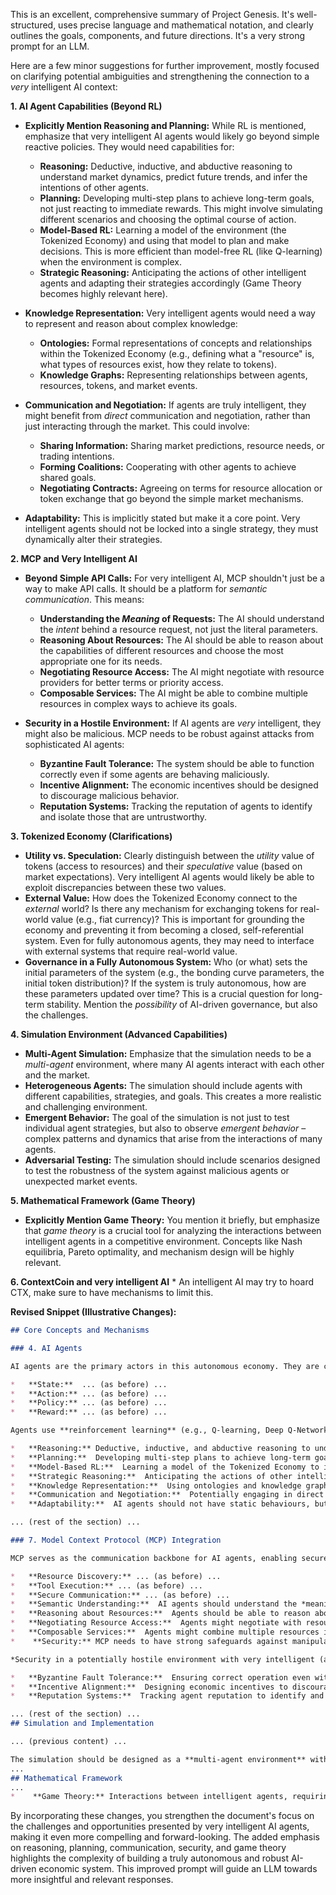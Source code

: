 This is an excellent, comprehensive summary of Project Genesis. It's well-structured, uses precise language and mathematical notation, and clearly outlines the goals, components, and future directions.  It's a very strong prompt for an LLM.

Here are a few minor suggestions for further improvement, mostly focused on clarifying potential ambiguities and strengthening the connection to a *very* intelligent AI context:

**1. AI Agent Capabilities (Beyond RL)**

*   **Explicitly Mention Reasoning and Planning:** While RL is mentioned, emphasize that very intelligent AI agents would likely go beyond simple reactive policies. They would need capabilities for:
    *   **Reasoning:** Deductive, inductive, and abductive reasoning to understand market dynamics, predict future trends, and infer the intentions of other agents.
    *   **Planning:**  Developing multi-step plans to achieve long-term goals, not just reacting to immediate rewards.  This might involve simulating different scenarios and choosing the optimal course of action.
    *   **Model-Based RL:**  Learning a model of the environment (the Tokenized Economy) and using that model to plan and make decisions. This is more efficient than model-free RL (like Q-learning) when the environment is complex.
    *   **Strategic Reasoning:**  Anticipating the actions of other intelligent agents and adapting their strategies accordingly (Game Theory becomes highly relevant here).

*   **Knowledge Representation:**  Very intelligent agents would need a way to represent and reason about complex knowledge:
    *   **Ontologies:** Formal representations of concepts and relationships within the Tokenized Economy (e.g., defining what a "resource" is, what types of resources exist, how they relate to tokens).
    *   **Knowledge Graphs:**  Representing relationships between agents, resources, tokens, and market events.

*   **Communication and Negotiation:**  If agents are truly intelligent, they might benefit from *direct* communication and negotiation, rather than just interacting through the market.  This could involve:
    *   **Sharing Information:**  Sharing market predictions, resource needs, or trading intentions.
    *   **Forming Coalitions:**  Cooperating with other agents to achieve shared goals.
    *   **Negotiating Contracts:**  Agreeing on terms for resource allocation or token exchange that go beyond the simple market mechanisms.

*   **Adaptability:** This is implicitly stated but make it a core point. Very intelligent agents should not be locked into a single strategy, they must dynamically alter their strategies.

**2. MCP and Very Intelligent AI**

*   **Beyond Simple API Calls:**  For very intelligent AI, MCP shouldn't just be a way to make API calls. It should be a platform for *semantic communication*.  This means:
    *   **Understanding the *Meaning* of Requests:**  The AI should understand the *intent* behind a resource request, not just the literal parameters.
    *   **Reasoning About Resources:**  The AI should be able to reason about the capabilities of different resources and choose the most appropriate one for its needs.
    *   **Negotiating Resource Access:**  The AI might negotiate with resource providers for better terms or priority access.
    *   **Composable Services:** The AI might be able to combine multiple resources in complex ways to achieve its goals.

*   **Security in a Hostile Environment:**  If AI agents are *very* intelligent, they might also be malicious.  MCP needs to be robust against attacks from sophisticated AI agents:
    *   **Byzantine Fault Tolerance:**  The system should be able to function correctly even if some agents are behaving maliciously.
    *   **Incentive Alignment:**  The economic incentives should be designed to discourage malicious behavior.
    *   **Reputation Systems:**  Tracking the reputation of agents to identify and isolate those that are untrustworthy.

**3. Tokenized Economy (Clarifications)**

*   **Utility vs. Speculation:**  Clearly distinguish between the *utility* value of tokens (access to resources) and their *speculative* value (based on market expectations). Very intelligent AI agents would likely be able to exploit discrepancies between these two values.
*   **External Value:**  How does the Tokenized Economy connect to the *external* world?  Is there any mechanism for exchanging tokens for real-world value (e.g., fiat currency)? This is important for grounding the economy and preventing it from becoming a closed, self-referential system.  Even for fully autonomous agents, they may need to interface with external systems that require real-world value.
*   **Governance in a Fully Autonomous System:** Who (or what) sets the initial parameters of the system (e.g., the bonding curve parameters, the initial token distribution)?  If the system is truly autonomous, how are these parameters updated over time?  This is a crucial question for long-term stability.  Mention the *possibility* of AI-driven governance, but also the challenges.

**4. Simulation Environment (Advanced Capabilities)**

*   **Multi-Agent Simulation:**  Emphasize that the simulation needs to be a *multi-agent* environment, where many AI agents interact with each other and the market.
*   **Heterogeneous Agents:**  The simulation should include agents with different capabilities, strategies, and goals. This creates a more realistic and challenging environment.
*   **Emergent Behavior:**  The goal of the simulation is not just to test individual agent strategies, but also to observe *emergent behavior* – complex patterns and dynamics that arise from the interactions of many agents.
*   **Adversarial Testing:**  The simulation should include scenarios designed to test the robustness of the system against malicious agents or unexpected market events.

**5. Mathematical Framework (Game Theory)**

*   **Explicitly Mention Game Theory:**  You mention it briefly, but emphasize that *game theory* is a crucial tool for analyzing the interactions between intelligent agents in a competitive environment.  Concepts like Nash equilibria, Pareto optimality, and mechanism design will be highly relevant.

**6. ContextCoin and very intelligent AI**
    * An intelligent AI may try to hoard CTX, make sure to have mechanisms to limit this.

**Revised Snippet (Illustrative Changes):**

```markdown
## Core Concepts and Mechanisms

### 4. AI Agents

AI agents are the primary actors in this autonomous economy. They are characterized by:

*   **State:**  ... (as before) ...
*   **Action:** ... (as before) ...
*   **Policy:** ... (as before) ...
*   **Reward:** ... (as before) ...

Agents use **reinforcement learning** (e.g., Q-learning, Deep Q-Networks) to optimize their trading and resource allocation strategies.  *Crucially, very intelligent AI agents will likely go beyond simple RL, employing advanced capabilities such as:*

*   **Reasoning:** Deductive, inductive, and abductive reasoning to understand market dynamics and predict future trends.
*   **Planning:**  Developing multi-step plans to achieve long-term goals, including simulating different scenarios.
*   **Model-Based RL:**  Learning a model of the Tokenized Economy to improve planning and decision-making.
*   **Strategic Reasoning:**  Anticipating the actions of other intelligent agents and adapting strategies accordingly (applying game-theoretic principles).
*   **Knowledge Representation:**  Using ontologies and knowledge graphs to represent and reason about complex information within the ecosystem.
*   **Communication and Negotiation:**  Potentially engaging in direct communication and negotiation with other agents to share information, form coalitions, or negotiate contracts.
*   **Adaptability:**  AI agents should not have static behaviours, but instead adapt to changing situations.

... (rest of the section) ...

### 7. Model Context Protocol (MCP) Integration

MCP serves as the communication backbone for AI agents, enabling secure and contextualized interactions.  *For very intelligent AI, MCP must go beyond simple API calls and become a platform for semantic communication:*

*   **Resource Discovery:** ... (as before) ...
*   **Tool Execution:** ... (as before) ...
*   **Secure Communication:** ... (as before) ...
*   **Semantic Understanding:**  AI agents should understand the *meaning* and *intent* behind requests, not just the literal parameters.
*   **Reasoning about Resources:**  Agents should be able to reason about the capabilities of different resources and choose the most appropriate ones.
*   **Negotiating Resource Access:**  Agents might negotiate with resource providers for better terms.
*   **Composable Services:**  Agents might combine multiple resources in complex ways to achieve their goals.
*    **Security:** MCP needs to have strong safeguards against manipulation.

*Security in a potentially hostile environment with very intelligent (and possibly malicious) AI agents is paramount.  MCP must incorporate mechanisms such as:*

*   **Byzantine Fault Tolerance:**  Ensuring correct operation even with malicious agents.
*   **Incentive Alignment:**  Designing economic incentives to discourage malicious behavior.
*   **Reputation Systems:**  Tracking agent reputation to identify and isolate untrustworthy agents.

... (rest of the section) ...
## Simulation and Implementation

... (previous content) ...

The simulation should be designed as a **multi-agent environment** with **heterogeneous agents**, allowing for the study of **emergent behavior** and the testing of the system's robustness through **adversarial testing**.
...
## Mathematical Framework
...
*    **Game Theory:** Interactions between intelligent agents, requiring considerations of Nash Equilibria, Pareto optimality, and mechanism design.

```

By incorporating these changes, you strengthen the document's focus on the challenges and opportunities presented by very intelligent AI agents, making it even more compelling and forward-looking. The added emphasis on reasoning, planning, communication, security, and game theory highlights the complexity of building a truly autonomous and robust AI-driven economic system. This improved prompt will guide an LLM towards more insightful and relevant responses.